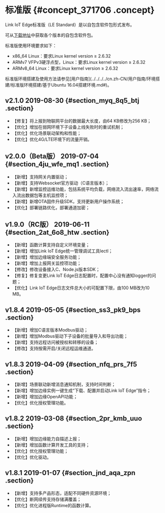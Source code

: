 # 标准版 {#concept_371706 .concept}

Link IoT Edge标准版（LE Standard）是以自包含软件包形式发布。

可从[下载地址](cn.zh-CN/产品简介/发布历史/下载地址.md#)中获取各个版本的自包含软件包。

标准版使用环境要求如下：

-   x86\_64 Linux：要求Linux kernel version ≥ 2.6.32
-   ARMv7 VFPv3硬浮点型，Linux：要求Linux kernel version ≥ 2.6.32
-   ARMv8\_64 Linux：要求Linux kernel version ≥ 2.6.32

标准版环境搭建及使用方法请参见[用户指南](../../../../cn.zh-CN/用户指南/环境搭建/标准版环境搭建/基于Ubuntu 16.04搭建环境.md#)。

## v2.1.0 2019-08-30 {#section_myq_8q5_btj .section}

-   【修复】将上报到物联网平台的数据最大长度，由64 KB修改为256 KB；
-   【优化】增加在弱网环境下子设备上线失败时的重试机制；
-   【优化】优化场景联动架构和性能；
-   【优化】优化4G/LTE环境下的流量开销。

## v2.0.0（Beta版） 2019-07-04 {#section_4ju_wfe_mq1 .section}

-   【新增】支持网关内置驱动；
-   【新增】支持Websocket官方驱动（C语言版本）；
-   【新增】新增监控运维功能，包括系统平均负载，网络流入流出速率，网络流入流出数据包等主机监控项；
-   【新增】新增OTA固件升级SDK，支持更新用户操作系统；
-   【优化】部署链路优化，部署通道加密；

## v1.9.0（RC版） 2019-06-11 {#section_2at_6o8_htw .section}

-   【新增】函数计算支持自定义环境变量；
-   【新增】增加Link IoT Edge统一管理调试工具lectl；
-   【新增】增加边缘端安全服务功能；
-   【新增】增加上报网关监控项功能；
-   【修改】修改设备接入C、Node.js版本SDK；
-   【修复】修复变更Link IoT Edge日志配置时，配置中心没有通知logger的问题；
-   【优化】Link IoT Edge日志文件总大小的可配置下限，由100 MB改为10 MB。

## v1.8.4 2019-05-05 {#section_ss3_pk9_bps .section}

-   【新增】增加C语言版本Modbus驱动；
-   【新增】增加Modbus驱动下子设备的批量导入和导出功能；
-   【新增】支持远程访问被授权和转移的设备；
-   【修改】支持按需开启/关闭远程运维通道。

## v1.8.3 2019-04-09 {#section_nfq_prs_7f5 .section}

-   【新增】场景联动新增消息通知机制，支持时间判断；
-   【新增】增加边缘实例一键生成“下载、配置并启动Link IoT Edge”指令；
-   【新增】增加边缘OpenAPI功能；
-   【优化】优化授权管理功能。

## v1.8.2 2019-03-08 {#section_2pr_kmb_uuo .section}

-   【新增】增加边缘能力自描述上报；
-   【新增】增加函数计算开发工具的支持；
-   【优化】优化授权管理功能；
-   【优化】优化驱动。

## v1.8.1 2019-01-07 {#section_jnd_aqa_zpn .section}

-   【新增】支持多产品形态，适配不同硬件资源环境；
-   【优化】断网续传支持存储满覆盖；
-   【优化】优化进程版Runtime的函数计算。

